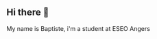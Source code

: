 ## Hi there 👋
My name is Baptiste, i'm a student at ESEO Angers

<!--
**BaptisteJoyez/BaptisteJoyez** is a ✨ _special_ ✨ repository because its `README.md` (this file) appears on your GitHub profile.

Here there My Name is Baptist

- 🔭 Hi there i'm a student in ESEO (in Angers) 
- 🌱 web language and c# for unity
- 👯 I’m looking to collaborate on ...
- 🤔 I’m looking for help with ...
- 💬 Ask me about ...
- 📫 How to reach me: ...
- 😄 Pronouns: ...
- ⚡ Fun fact: ...
-->
